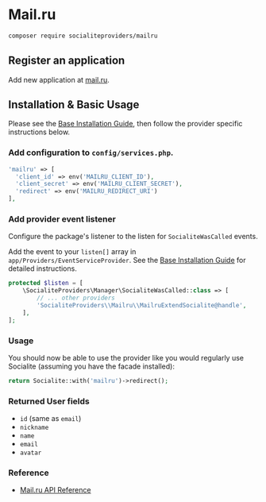 # Mail.ru

```bash
composer require socialiteproviders/mailru
```

## Register an application 

Add new application at [mail.ru](https://oauth.mail.ru/app/).

## Installation & Basic Usage

Please see the [Base Installation Guide](https://socialiteproviders.com/usage/), then follow the provider specific instructions below.

### Add configuration to `config/services.php`.

```php
'mailru' => [    
  'client_id' => env('MAILRU_CLIENT_ID'),  
  'client_secret' => env('MAILRU_CLIENT_SECRET'),  
  'redirect' => env('MAILRU_REDIRECT_URI') 
],
```

### Add provider event listener

Configure the package's listener to the listen for `SocialiteWasCalled` events. 

Add the event to your `listen[]` array  in `app/Providers/EventServiceProvider`. See the [Base Installation Guide](https://socialiteproviders.com/usage/) for detailed instructions.

```php
protected $listen = [
    \SocialiteProviders\Manager\SocialiteWasCalled::class => [
        // ... other providers
        'SocialiteProviders\\Mailru\\MailruExtendSocialite@handle',
    ],
];
```

### Usage

You should now be able to use the provider like you would regularly use Socialite (assuming you have the facade installed):

```php
return Socialite::with('mailru')->redirect();
```

### Returned User fields

- ``id`` (same as ``email``)
- ``nickname``
- ``name``
- ``email``
- ``avatar``

### Reference

- [Mail.ru API Reference](https://oauth.mail.ru/docs/)

